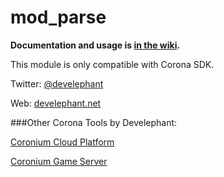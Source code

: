 # mod_parse

**Documentation and usage is [in the wiki](https://github.com/develephant/mod_parse/wiki).**

This module is only compatible with Corona SDK.

Twitter: [@develephant](http://twitter.com/develephant)

Web: [develephant.net](http://develephant.net)

###Other Corona Tools by Develephant:

[Coronium Cloud Platform](http://coronium.io)

[Coronium Game Server](http://coronium.gs)
